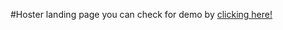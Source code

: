 #Hoster landing page
you can check for demo by [clicking here!](https://hoster-landingpage-gooddevil79.netlify.app/)
